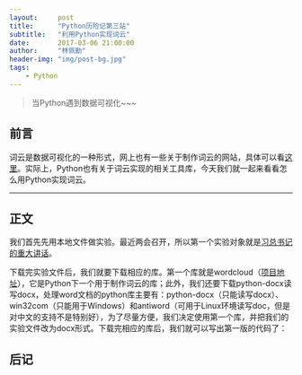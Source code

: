 ```yaml
---
layout:     post
title:      "Python历险记第三站"
subtitle:   "利用Python实现词云"
date:       2017-03-06 21:00:00
author:     "林佩勤"
header-img: "img/post-bg.jpg"
tags:
    - Python
---
```


> 当Python遇到数据可视化~~~


## 前言

词云是数据可视化的一种形式，网上也有一些关于制作词云的网站，具体可以看[这里](https://www.zhihu.com/question/28382979)。实际上，Python也有关于词云实现的相关工具库，今天我们就一起来看看怎么用Python实现词云。

---

## 正文

我们首先先用本地文件做实验。最近两会召开，所以第一个实验对象就是[习总书记的重大讲话](http://pan.baidu.com/share/link?uk=2265408988&shareid=787234409#list/path=%2F%E5%BC%A5%E6%94%BF%E5%8A%9E%E7%BD%91%E6%A0%A1%2F%E7%BD%91%E6%A0%A1%2F%E4%B8%A4%E5%AD%A6%E4%B8%80%E5%81%9A%2F%E4%B9%A0%E8%BF%91%E5%B9%B3%E6%80%BB%E4%B9%A6%E8%AE%B0%E7%B3%BB%E5%88%97%E9%87%8D%E8%A6%81%E8%AE%B2%E8%AF%9D&parentPath=%2F%E5%BC%A5%E6%94%BF%E5%8A%9E%E7%BD%91%E6%A0%A1%2F%E7%BD%91%E6%A0%A1%2F%E4%B8%A4%E5%AD%A6%E4%B8%80%E5%81%9A)。

下载完实验文件后，我们就要下载相应的库。第一个库就是wordcloud（[项目地址](https://github.com/amueller/word_cloud)），它是Python下一个用于制作词云的库；此外，我们还要下载python-docx读写docx，处理word文档的python库主要有：python-docx（只能读写docx）、win32com（只能用于Windows）和antiword（可用于Linux环境读写doc，但是对中文的支持不是特别好），为了尽量方便，我们决定使用第一个库，并把我们的实验文件改为docx形式。下载完相应的库后，我们就可以写出第一版的代码了：

## 后记


